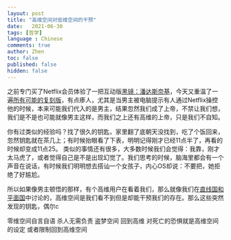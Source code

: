```yaml
---
layout: post
title: "高维空间对低维空间的干预"
date:   2021-06-30
tags: [哲学]
language : Chinese
comments: true
author: Zhen
toc: false
published: false
hidden: false
---
```

之前专门买了Netflix会员体验了一把互动版[黑镜：潘达斯奈基](https://zh.wikipedia.org/wiki/%E9%BB%91%E9%95%9C%EF%BC%9A%E6%BD%98%E8%BE%BE%E6%96%AF%E5%A5%88%E5%9F%BA)，今天又重温了一遍[所有可能的复刻版](https://www.pangzitv.com/vod-play-id-28783-src-1-num-1.html)，有点瘆人，尤其是当男主被电脑提示有人通过Netflix操控他的时候，本来可能我们代入的是男主，结果忽然我们成了上帝，不禁让我们想，我们是不是也可能就像男主这样，而我们之上还有高维的上帝，只是我们不自知。

你有过类似的经验吗？找了很久的钥匙，家里翻了底朝天没找到，吃了个饭回来，忽然钥匙就在茶几上；有时候抬眼看了下表，明明记得刚才已经11点半了，再看的时候却变成11点25。 类似的事情还有很多，大多数时候我们会觉得：我靠，刚才太马虎了，或者觉得自己是不是出现幻觉了。我们思考的时候，脑海里都会有一个声音在说话，有时候我们明明想去搭讪一个女孩子，内心OS却说：不要把，她拒绝了好尴尬。

所以如果像男主顿悟的那样，有个高维用户在看着我们，那么就像我们在[直线国和平面国](/直线国和平面国)中讨论的，高维空间是我们看不到但是却能干预我们的存在。那么这些突然发现的钥匙，偶尔c

零维空间自言自语
杀人无需负责
盗梦空间 回到高维
对死亡的恐惧就是高维空间的设定
或者限制回到高维空间
<!--stackedit_data:
eyJoaXN0b3J5IjpbMTEwNTQyNzg2MCwxNTczNjQwNjEzLC0xMD
A4NzY4NTU3XX0=
-->